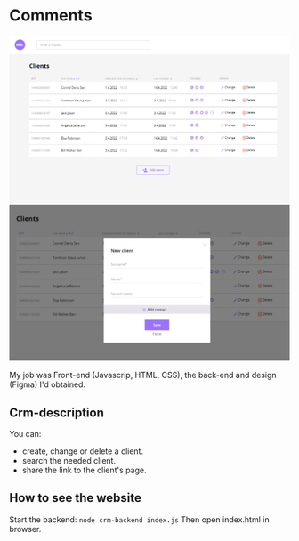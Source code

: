 # Comments
![](https://github.com/anoetzel/crm/raw/main/crm.bmp)
![](https://github.com/anoetzel/crm/raw/main/crm2.bmp)

My job was Front-end (Javascrip, HTML, CSS), the back-end and design (Figma) I'd obtained.
## Crm-description
You can:
- create, change or delete a client.
- search the needed client.
- share the link to the client's page.

## How to see the website
Start the backend: `node crm-backend index.js`
Then open index.html in browser.
